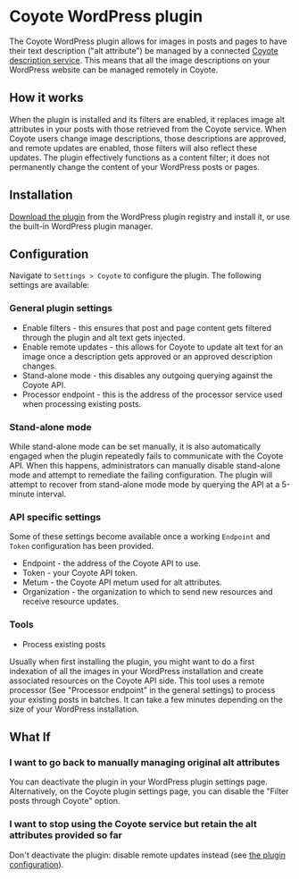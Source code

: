 # Coyote WordPress plugin

The Coyote WordPress plugin allows for images in posts and pages to have their text description ("alt attribute") be managed by a connected [Coyote description service](https://www.coyote.pics). This means that all the image descriptions on your WordPress website can be managed remotely in Coyote. 

## How it works

When the plugin is installed and its filters are enabled, it replaces image alt attributes in your posts with those retrieved from the Coyote service. When Coyote users change image descriptions, those descriptions are approved, and remote updates are enabled, those filters will also reflect these updates. The plugin effectively functions as a content filter; it does not permanently change the content of your WordPress posts or pages.

## Installation

[Download the plugin](https//wordpress.org/plugins/coyote/) from the WordPress plugin registry and install it, or use the built-in WordPress plugin manager.

## Configuration

Navigate to `Settings > Coyote` to configure the plugin. The following settings are available:

### General plugin settings

* Enable filters - this ensures that post and page content gets filtered through the plugin and alt text gets injected.
* Enable remote updates - this allows for Coyote to update alt text for an image once a description gets approved or an approved description changes.
* Stand-alone mode - this disables any outgoing querying against the Coyote API.
* Processor endpoint - this is the address of the processor service used when processing existing posts.

### Stand-alone mode

While stand-alone mode can be set manually, it is also automatically engaged when the plugin repeatedly fails to communicate with the Coyote API.
When this happens, administrators can manually disable stand-alone mode and attempt to remediate the failing configuration. The plugin will attempt to
recover from stand-alone mode mode by querying the API at a 5-minute interval.

### API specific settings

Some of these settings become available once a working `Endpoint` and `Token` configuration has been provided.

* Endpoint - the address of the Coyote API to use.
* Token - your Coyote API token.
* Metum - the Coyote API metum used for alt attributes.
* Organization - the organization to which to send new resources and receive resource updates.

### Tools

* Process existing posts

Usually when first installing the plugin, you might want to do a first indexation of all the images in your WordPress installation and create associated resources on the Coyote API side. This tool uses a remote processor (See "Processor endpoint" in the general settings) to process your existing posts in batches. It can take a few minutes depending on the size of your WordPress installation.

## What If
### I want to go back to manually managing original alt attributes

You can deactivate the plugin in your WordPress plugin settings page. Alternatively, on the Coyote plugin settings page, you can disable the "Filter posts through Coyote" option.

### I want to stop using the Coyote service but retain the alt attributes provided so far

Don't deactivate the plugin: disable remote updates instead (see [the plugin configuration](#configuration)).
